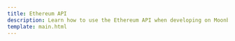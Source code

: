 ```yaml
---
title: Ethereum API
description: Learn how to use the Ethereum API when developing on Moonbeam. This section includes guides on Ethereum libraries, development environments, and more.
template: main.html
---
```


<div class='subsection-wrapper'></div>